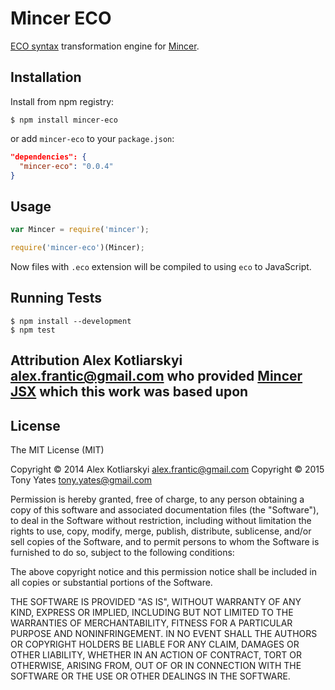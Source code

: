 # Mincer ECO

[ECO syntax](https://github.com/sstephenson/eco) transformation engine for [Mincer](https://github.com/nodeca/mincer).

## Installation

Install from npm registry:

```
$ npm install mincer-eco
```

or add `mincer-eco` to your `package.json`:

```json
"dependencies": {
  "mincer-eco": "0.0.4"
}
```


## Usage

```js
var Mincer = require('mincer');

require('mincer-eco')(Mincer);
```

Now files with `.eco` extension will be compiled to using `eco` to JavaScript.


## Running Tests

```
$ npm install --development
$ npm test
```

## Attribution Alex Kotliarskyi <alex.frantic@gmail.com> who provided [Mincer JSX](https://github.com/frantic/mincer-jsx) which this work was based upon

## License

The MIT License (MIT)

Copyright © 2014 Alex Kotliarskyi alex.frantic@gmail.com
Copyright © 2015 Tony Yates <tony.yates@gmail.com>

Permission is hereby granted, free of charge, to any person obtaining a copy
of this software and associated documentation files (the "Software"), to deal
in the Software without restriction, including without limitation the rights
to use, copy, modify, merge, publish, distribute, sublicense, and/or sell
copies of the Software, and to permit persons to whom the Software is
furnished to do so, subject to the following conditions:

The above copyright notice and this permission notice shall be included in
all copies or substantial portions of the Software.

THE SOFTWARE IS PROVIDED "AS IS", WITHOUT WARRANTY OF ANY KIND, EXPRESS OR
IMPLIED, INCLUDING BUT NOT LIMITED TO THE WARRANTIES OF MERCHANTABILITY,
FITNESS FOR A PARTICULAR PURPOSE AND NONINFRINGEMENT. IN NO EVENT SHALL THE
AUTHORS OR COPYRIGHT HOLDERS BE LIABLE FOR ANY CLAIM, DAMAGES OR OTHER
LIABILITY, WHETHER IN AN ACTION OF CONTRACT, TORT OR OTHERWISE, ARISING FROM,
OUT OF OR IN CONNECTION WITH THE SOFTWARE OR THE USE OR OTHER DEALINGS IN
THE SOFTWARE.